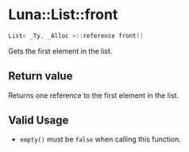 # Luna::List::front

```c++
List< _Ty, _Alloc >::reference front()
```

Gets the first element in the list. 



## Return value
Returns one reference to the first element in the list. 

## Valid Usage
* `empty()` must be `false` when calling this function. 

